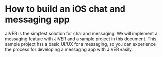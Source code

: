 # How to build an iOS chat and messaging app

JIVER is the simplest solution for chat and messaging. We will implement a messaging feature with JIVER and a sample project in this document. This sample project has a basic UI/UX for a messaging, so you can experience the process for developing a messaging app with JIVER easily. 
